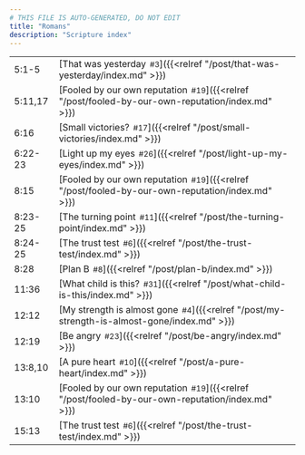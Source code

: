 ```yaml
---
# THIS FILE IS AUTO-GENERATED, DO NOT EDIT
title: "Romans"
description: "Scripture index"
---
```


|  |  |
| --- | --- |
| 5:1-5 | [That was yesterday<span style="font-size:smaller; padding-left:0.5em;">#3</span>]({{<relref "/post/that-was-yesterday/index.md" >}}) |
| 5:11,17 | [Fooled by our own reputation<span style="font-size:smaller; padding-left:0.5em;">#19</span>]({{<relref "/post/fooled-by-our-own-reputation/index.md" >}}) |
| 6:16 | [Small victories?<span style="font-size:smaller; padding-left:0.5em;">#17</span>]({{<relref "/post/small-victories/index.md" >}}) |
| 6:22-23 | [Light up my eyes<span style="font-size:smaller; padding-left:0.5em;">#26</span>]({{<relref "/post/light-up-my-eyes/index.md" >}}) |
| 8:15 | [Fooled by our own reputation<span style="font-size:smaller; padding-left:0.5em;">#19</span>]({{<relref "/post/fooled-by-our-own-reputation/index.md" >}}) |
| 8:23-25 | [The turning point<span style="font-size:smaller; padding-left:0.5em;">#11</span>]({{<relref "/post/the-turning-point/index.md" >}}) |
| 8:24-25 | [The trust test<span style="font-size:smaller; padding-left:0.5em;">#6</span>]({{<relref "/post/the-trust-test/index.md" >}}) |
| 8:28 | [Plan B<span style="font-size:smaller; padding-left:0.5em;">#8</span>]({{<relref "/post/plan-b/index.md" >}}) |
| 11:36 | [What child is this?<span style="font-size:smaller; padding-left:0.5em;">#31</span>]({{<relref "/post/what-child-is-this/index.md" >}}) |
| 12:12 | [My strength is almost gone<span style="font-size:smaller; padding-left:0.5em;">#4</span>]({{<relref "/post/my-strength-is-almost-gone/index.md" >}}) |
| 12:19 | [Be angry<span style="font-size:smaller; padding-left:0.5em;">#23</span>]({{<relref "/post/be-angry/index.md" >}}) |
| 13:8,10 | [A pure heart<span style="font-size:smaller; padding-left:0.5em;">#10</span>]({{<relref "/post/a-pure-heart/index.md" >}}) |
| 13:10 | [Fooled by our own reputation<span style="font-size:smaller; padding-left:0.5em;">#19</span>]({{<relref "/post/fooled-by-our-own-reputation/index.md" >}}) |
| 15:13 | [The trust test<span style="font-size:smaller; padding-left:0.5em;">#6</span>]({{<relref "/post/the-trust-test/index.md" >}}) |

